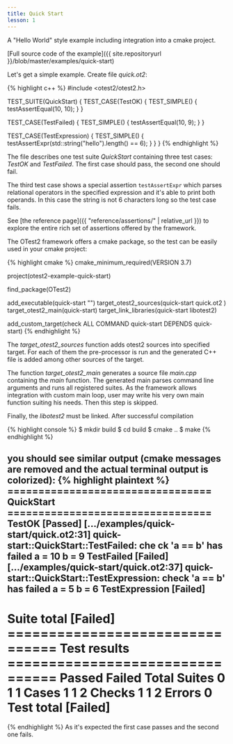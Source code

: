 ```yaml
---
title: Quick Start
lesson: 1
---
```

A "Hello World" style example including integration into a cmake project.

[Full source code of the example]({{ site.repositoryurl }}/blob/master/examples/quick-start)

Let's get a simple example. Create file _quick.ot2_:

{% highlight c++ %}
#include <otest2/otest2.h>

TEST_SUITE(QuickStart) {
  TEST_CASE(TestOK) {
    TEST_SIMPLE() {
      testAssertEqual(10, 10);
    }
  }

  TEST_CASE(TestFailed) {
    TEST_SIMPLE() {
      testAssertEqual(10, 9);
    }
  }

  TEST_CASE(TestExpression) {
    TEST_SIMPLE() {
      testAssertExpr(std::string("hello").length() == 6);
    }
  }
}
{% endhighlight %}

The file describes one test suite _QuickStart_ containing three test cases:
_TestOK_ and _TestFailed_. The first case should pass, the second one should
fail.

The third test case shows a special assertion `testAssertExpr` which parses
relational operators in the specified expression and it's able to print
both operands. In this case the string is not 6 characters long so the
test case fails.

See [the reference page]({{ "reference/assertions/" | relative_url }})
to explore the entire rich set of assertions offered by the framework.

The OTest2 framework offers a cmake package, so the test can be easily used
in your cmake project:

{% highlight cmake %}
cmake_minimum_required(VERSION 3.7)

project(otest2-example-quick-start)

find_package(OTest2)

add_executable(quick-start "")
target_otest2_sources(quick-start
    quick.ot2
)
target_otest2_main(quick-start)
target_link_libraries(quick-start libotest2)

add_custom_target(check ALL COMMAND quick-start DEPENDS quick-start)
{% endhighlight %}

The _target_otest2_sources_ function adds otest2 sources into specified target.
For each of them the pre-processor is run and the generated C++ file is added
among other sources of the target.

The function _target_otest2_main_ generates a source file _main.cpp_ containing
the _main_ function. The generated main parses command line arguments and runs
all registered suites. As the framework allows integration with custom main
loop, user may write his very own main function suiting his needs. Then this
step is skipped.

Finally, the _libotest2_ must be linked. After successful compilation

{% highlight console %}
$ mkdir build
$ cd build
$ cmake ..
$ make
{% endhighlight %}

you should see similar output (cmake messages are removed and the actual
terminal output is colorized):
{% highlight plaintext %}
 ================================= QuickStart =================================
  TestOK                                                              [Passed]
[.../examples/quick-start/quick.ot2:31] quick-start::QuickStart::TestFailed: che
ck 'a == b' has failed
    a = 10
    b = 9
  TestFailed                                                          [Failed]
[.../examples/quick-start/quick.ot2:37] quick-start::QuickStart::TestExpression:
check 'a == b' has failed
    a = 5
    b = 6
  TestExpression                                                      [Failed]
 ------------------------------------------------------------------------------
  Suite total                                                         [Failed]
 ================================ Test results ================================
                      Passed              Failed               Total
  Suites                   0                   1                   1
  Cases                    1                   1                   2
  Checks                   1                   1                   2
  Errors                                                           0
  Test total                                                          [Failed]
 ==============================================================================
{% endhighlight %}
As it's expected the first case passes and the second one fails.
